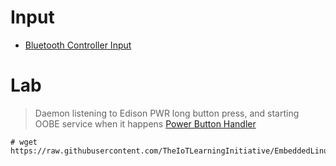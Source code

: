 # Input

- [Bluetooth Controller Input](http://2ld.de/edidoom/)

# Lab

> Daemon listening to Edison PWR long button press, and starting OOBE service when it happens [Power Button Handler](http://git.yoctoproject.org/cgit/cgit.cgi/meta-intel-edison/tree/meta-intel-edison-bsp/recipes-support/pwr-button-handler)


```
# wget https://raw.githubusercontent.com/TheIoTLearningInitiative/EmbeddedLinux/master/tools/evtest.c
```